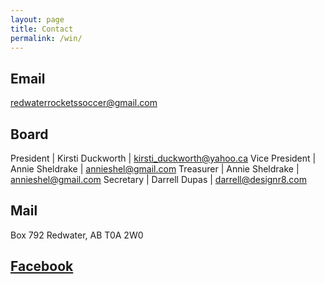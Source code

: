 ```yaml
---
layout: page
title: Contact
permalink: /win/
---
```


## Email

[redwaterrocketssoccer@gmail.com](mailto://redwaterrocketssoccer@gmail.com)

## Board

President | Kirsti Duckworth | kirsti_duckworth@yahoo.ca
Vice President    | Annie Sheldrake | annieshel@gmail.com
Treasurer | Annie Sheldrake | annieshel@gmail.com
Secretary | Darrell Dupas | darrell@designr8.com

## Mail

Box 792
Redwater, AB
T0A 2W0

## [Facebook][fb]

[fb]: https://www.facebook.com/RedwaterMinorSoccer/
